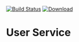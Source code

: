 [![Build Status](https://travis-ci.org/boards-project/user-service.svg?branch=develop)](https://travis-ci.org/boards-project/user-service)
[ ![Download](https://api.bintray.com/packages/boards-project/boards-project/user-service-api/images/download.svg) ](https://bintray.com/boards-project/boards-project/user-service-api/_latestVersion)

# User Service
